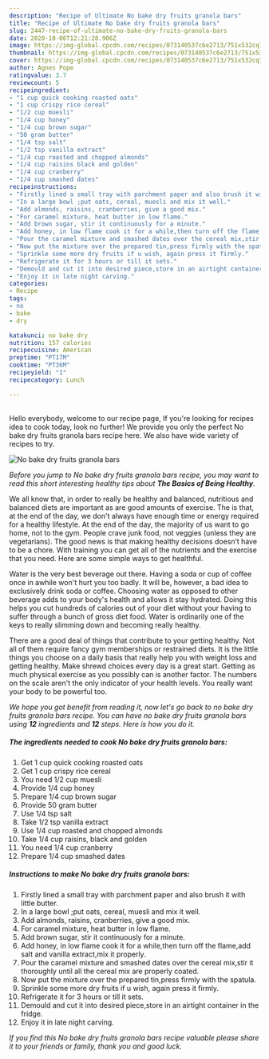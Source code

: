```yaml
---
description: "Recipe of Ultimate No bake dry fruits granola bars"
title: "Recipe of Ultimate No bake dry fruits granola bars"
slug: 2447-recipe-of-ultimate-no-bake-dry-fruits-granola-bars
date: 2020-10-06T12:21:28.906Z
image: https://img-global.cpcdn.com/recipes/073140537c6e2713/751x532cq70/no-bake-dry-fruits-granola-bars-recipe-main-photo.jpg
thumbnail: https://img-global.cpcdn.com/recipes/073140537c6e2713/751x532cq70/no-bake-dry-fruits-granola-bars-recipe-main-photo.jpg
cover: https://img-global.cpcdn.com/recipes/073140537c6e2713/751x532cq70/no-bake-dry-fruits-granola-bars-recipe-main-photo.jpg
author: Agnes Pope
ratingvalue: 3.7
reviewcount: 5
recipeingredient:
- "1 cup quick cooking roasted oats"
- "1 cup crispy rice cereal"
- "1/2 cup muesli"
- "1/4 cup honey"
- "1/4 cup brown sugar"
- "50 gram butter"
- "1/4 tsp salt"
- "1/2 tsp vanilla extract"
- "1/4 cup roasted and chopped almonds"
- "1/4 cup raisins black and golden"
- "1/4 cup cranberry"
- "1/4 cup smashed dates"
recipeinstructions:
- "Firstly lined a small tray with parchment paper and also brush it with little butter."
- "In a large bowl ;put oats, cereal, muesli and mix it well."
- "Add almonds, raisins, cranberries, give a good mix."
- "For caramel mixture, heat butter in low flame."
- "Add brown sugar, stir it continuously for a minute."
- "Add honey, in low flame cook it for a while,then turn off the flame,add salt and vanilla extract,mix it properly."
- "Pour the caramel mixture and smashed dates over the cereal mix,stir it thoroughly until all the cereal mix are properly coated."
- "Now put the mixture over the prepared tin,press firmly with the spatula."
- "Sprinkle some more dry fruits if u wish, again press it firmly."
- "Refrigerate it for 3 hours or till it sets."
- "Demould and cut it into desired piece,store in an airtight container in the fridge."
- "Enjoy it in late night carving."
categories:
- Recipe
tags:
- no
- bake
- dry

katakunci: no bake dry 
nutrition: 157 calories
recipecuisine: American
preptime: "PT17M"
cooktime: "PT36M"
recipeyield: "1"
recipecategory: Lunch

---
```

<br>
Hello everybody, welcome to our recipe page, If you're looking for recipes idea to cook today, look no further! We provide you only the perfect No bake dry fruits granola bars recipe here. We also have wide variety of recipes to try.
<br>


![No bake dry fruits granola bars](https://img-global.cpcdn.com/recipes/073140537c6e2713/751x532cq70/no-bake-dry-fruits-granola-bars-recipe-main-photo.jpg)

<i>Before you jump to No bake dry fruits granola bars recipe, you may want to read this short interesting healthy tips about <strong>The Basics of Being Healthy</strong>.</i>

We all know that, in order to really be healthy and balanced, nutritious and balanced diets are important as are good amounts of exercise. The  is that, at the end of the day, we don't always have enough time or energy required for a healthy lifestyle. At the end of the day, the majority of us want to go home, not to the gym. People crave junk food, not veggies (unless they are vegetarians). The good news is that making healthy decisions doesn’t have to be a chore. With training you can get all of the nutrients and the exercise that you need. Here are some simple ways to get healthful.

Water is the very best beverage out there. Having a soda or cup of coffee once in awhile won't hurt you too badly. It will be, however, a bad idea to exclusively drink soda or coffee. Choosing water as opposed to other beverage adds to your body's health and allows it stay hydrated. Doing this helps you cut hundreds of calories out of your diet without your having to suffer through a bunch of gross diet food. Water is ordinarily one of the keys to really slimming down and becoming really healthy.

There are a good deal of things that contribute to your getting healthy. Not all of them require fancy gym memberships or restrained diets. It is the little things you choose on a daily basis that really help you with weight loss and getting healthy. Make shrewd choices every day is a great start. Getting as much physical exercise as you possibly can is another factor. The numbers on the scale aren't the only indicator of your health levels. You really want your body to be powerful too. 


<i>We hope you got benefit from reading it, now let's go back to no bake dry fruits granola bars recipe. You can have no bake dry fruits granola bars using <strong>12</strong> ingredients and <strong>12</strong> steps. Here is how you do it.
</i>

##### The ingredients needed to cook No bake dry fruits granola bars:

1. Get 1 cup quick cooking roasted oats
1. Get 1 cup crispy rice cereal
1. You need 1/2 cup muesli
1. Provide 1/4 cup honey
1. Prepare 1/4 cup brown sugar
1. Provide 50 gram butter
1. Use 1/4 tsp salt
1. Take 1/2 tsp vanilla extract
1. Use 1/4 cup roasted and chopped almonds
1. Take 1/4 cup raisins, black and golden
1. You need 1/4 cup cranberry
1. Prepare 1/4 cup smashed dates


##### Instructions to make No bake dry fruits granola bars:

1. Firstly lined a small tray with parchment paper and also brush it with little butter.
1. In a large bowl ;put oats, cereal, muesli and mix it well.
1. Add almonds, raisins, cranberries, give a good mix.
1. For caramel mixture, heat butter in low flame.
1. Add brown sugar, stir it continuously for a minute.
1. Add honey, in low flame cook it for a while,then turn off the flame,add salt and vanilla extract,mix it properly.
1. Pour the caramel mixture and smashed dates over the cereal mix,stir it thoroughly until all the cereal mix are properly coated.
1. Now put the mixture over the prepared tin,press firmly with the spatula.
1. Sprinkle some more dry fruits if u wish, again press it firmly.
1. Refrigerate it for 3 hours or till it sets.
1. Demould and cut it into desired piece,store in an airtight container in the fridge.
1. Enjoy it in late night carving.


<i>If you find this No bake dry fruits granola bars recipe valuable please share it to your friends or family, thank you and good luck.</i>
